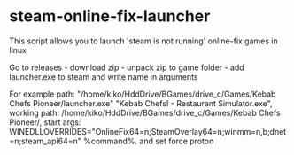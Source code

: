 # steam-online-fix-launcher
This script allows you to launch 'steam is not running' online-fix games in linux

Go to releases - download zip - unpack zip to game folder - add launcher.exe to steam and write name in arguments 

For example path: "/home/kiko/HddDrive/BGames/drive_c/Games/Kebab Chefs Pioneer/launcher.exe"  "Kebab Chefs! - Restaurant Simulator.exe", working path: /home/kiko/HddDrive/BGames/drive_c/Games/Kebab Chefs Pioneer/, start args: WINEDLLOVERRIDES="OnlineFix64=n;SteamOverlay64=n;winmm=n,b;dnet=n;steam_api64=n" %command%. and set force proton
